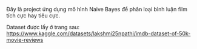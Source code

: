 Đây là project ứng dụng mô hình Naive Bayes để phân loại bình luận film tích cực hay tiêu cực.

Dataset được lấy ở trang sau: https://www.kaggle.com/datasets/lakshmi25npathi/imdb-dataset-of-50k-movie-reviews
